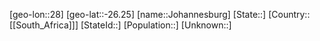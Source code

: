 ﻿---
location: [-26.25,28]
type: City
tags:
- geo/City


SpocWebEntityId: 31206
isDeleted: false
confidential: public

---
[geo-lon::28]
[geo-lat::-26.25]
[name::Johannesburg]
[State::]
[Country::[[South_Africa]]]
[StateId::]
[Population::]
[Unknown::]

